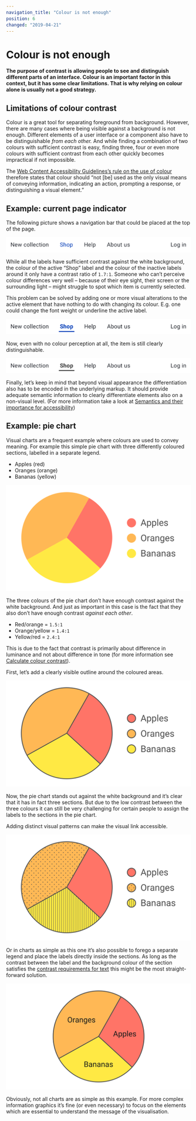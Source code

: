 ```yaml
---
navigation_title: "Colour is not enough"
position: 6
changed: "2019-04-21"
---
```


# Colour is not enough

**The purpose of contrast is allowing people to see and distinguish different parts of an interface. Colour is an important factor in this context, but it has some clear limitations. That is why relying on colour alone is usually not a good strategy.**

## Limitations of colour contrast

Colour is a great tool for separating foreground from background. However, there are many cases where being visible against a background is not enough. Different elements of a user interface or a component also have to be distinguishable *from each other.* And while finding a combination of two colours with sufficient contrast is easy, finding three, four or even more colours with sufficient contrast from each other quickly becomes impractical if not impossible. 

The [Web Content Accessibility Guidelines’s rule on the use of colour](https://www.w3.org/TR/WCAG21/#use-of-color) therefore states that colour should “not [be] used as the only visual means of conveying information, indicating an action, prompting a response, or distinguishing a visual element.”

## Example: current page indicator

The following picture shows a navigation bar that could be placed at the top of the page.

![navigation bar with one active item, visually differentiated by its blue text colour](_media/navigation-currentItem-1.png)

While all the labels have sufficient contrast against the white background, the colour of the active “Shop” label and the colour of the inactive labels around it only have a contrast ratio of `1.7:1`. Someone who can’t perceive colour differences very well – because of their eye sight, their screen or the surrounding light – might struggle to spot which item is currently selected.

This problem can be solved by adding one or more visual alterations to the active element that have nothing to do with changing its colour. E.g. one could change the font weight or underline the active label.

![navigation bar with one active item, visually differentiated by its blue text colour, bold font and underline](_media/navigation-currentItem-2.1.png)

Now, even with no colour perception at all, the item is still clearly distinguishable.

![the same navigation bar picture as before but monochrome](_media/navigation-currentItem-2.1-monochrome.png)

Finally, let’s keep in mind that beyond visual appearance the differentiation also has to be encoded in the underlying markup. It should provide adequate semantic information to clearly differentiate elements also on a non-visual level. (For more information take a look at [Semantics and their importance for accessibility](/knowledge/semantics/))

## Example: pie chart

Visual charts are a frequent example where colours are used to convey meaning. For example this simple pie chart with three differently coloured sections, labelled in a separate legend.

- Apples (red)
- Oranges (orange)
- Bananas (yellow)

![Pie chart with three colour-coded sections, labelled in a separate legend](_media/pieChart-0.png)

The three colours of the pie chart don’t have enough contrast against the white background. And just as important in this case is the fact that they also don’t have enough contrast *against each other*.

- Red/orange = `1.5:1`
- Orange/yellow = `1.4:1`
- Yellow/red = `2.4:1`

This is due to the fact that contrast is primarily about difference in luminance and not about difference in tone (for more information see [Calculate colour contrast](/knowledge/colours-and-contrast/how-to-calculate/)).

First, let’s add a clearly visible outline around the coloured areas.

![The same pie chart with a dark outline around the coloured areas](_media/pieChart-1.png)

Now, the pie chart stands out against the white background and it’s clear that it has in fact three sections. But due to the low contrast between the three colours it can still be very challenging for certain people to assign the labels to the sections in the pie chart.

Adding distinct visual patterns can make the visual link accessible.

![The same pie chart, now with dots filling one section and lines filling another](_media/pieChart-2.1.png)

Or in charts as simple as this one it’s also possible to forego a separate legend and place the labels directly inside the sections. As long as the contrast between the label and the background colour of the section satisfies the [contrast requirements for text](/knowledge/colours-and-contrast/text-contrast) this might be the most straight-forward solution.

![The same pie chart, without patterns but with the labels placed inside the three sections](_media/pieChart-2.2.png)

Obviously, not all charts are as simple as this example. For more complex information graphics it’s fine (or even necessary) to focus on the elements which are essential to understand the message of the visualisation. 